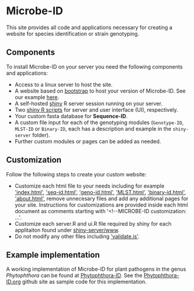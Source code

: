 Microbe-ID
===============

This site provides all code and applications necessary for creating a website for species identification or strain genotyping. 

Components
------

To install Microbe-ID on your server you need the following components and applications:

- Access to a linux server to host the site.
- A website based on [bootstrap](http://getbootstrap.com) to host your version of Microbe-ID. See our example [here](./Bootstrap_files).
- A self-hosted [shiny](http://www.rstudio.com/shiny/) R server session running on your server.
- Two [shiny R scripts](./shiny-server/www/Readme.md) for server and user interface (UI), respectively.
- Your custom fasta database for **Sequence-ID**.
- A custom file input for each of the genotyping modules (`Genotype-ID`, `MLST-ID` or `Binary-ID`, each has a description and example in the `shiny-server` folder).
- Further custom modules or pages can be added as needed.

Customization
-------

Follow the following steps to create your custom website:

- Customize each html file to your needs including for example ['index.html'](./index.html), ['seq-id.html'](./seq-id.html), ['geno-id.html'](./geno-id.html), ['MLST.html'](./MLST.html), ['binary-id.html'](./binary-id.html), ['about.html'](./about.html), remove unnecesary files and add any additional pages for your site. Instructions for customizations are provided inside each html document as comments starting with '<!--MICROBE-ID customization: ...'.
- Customize each server.R and ui.R file required by shiny for each applitaiton found under [shiny-server/www](./shiny-server/www). 
- Do not modify any other files including ['validate.js'](./valdiate.js).

Example implementation
-----

A working implementation of Microbe-ID for plant pathogens in the genus *Phytophthora* can be found at [Phytophthora-ID](http://phytophthora-id.org). See the [Phytophthora-ID.org](https://github.com/grunwaldlab/phytophthora_id) github site as sample code for this implementation. 
